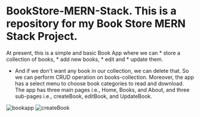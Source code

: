 # BookStore-MERN-Stack. This is a repository for my Book Store MERN Stack Project.
At present, this is a simple and basic Book App where we can 
    * store a collection of books,
    * add new books,
    * edit and
    * update them.
* And if we don't want any book in our collection, we can delete that.
So we can perform CRUD operation on books-collection.
Moreover, the app has a select menu to choose book categories to read and download.
The app has three main pages i.e., Home, Books, and About,
and three sub-pages i.e., createBook, editBook, and UpdateBook.
 
![bookapp](https://github.com/Uzmakh/BookStore-MERN-Stack/assets/91914613/6b26764e-a868-4db4-83ac-4ed6fc66c07b)   ![createBook](https://github.com/Uzmakh/BookStore-MERN-Stack/assets/91914613/bb0e134e-00e8-4f44-8983-c6070618b081)
